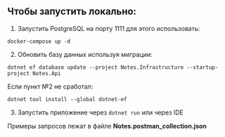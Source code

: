 ## Чтобы запустить локально:
1. Запустить PostgreSQL на порту 1111 для этого использовать:
```
docker-compose up -d
```
2. Обновить базу данных используя миграции:
```
dotnet ef database update --project Notes.Infrastructure --startup-project Notes.Api
```
Если пункт №2 не сработал:
```
dotnet tool install --global dotnet-ef
```
3. Запустить приложение через `dotnet run` или через IDE

Примеры запросов лежат в файле **Notes.postman_collection.json**